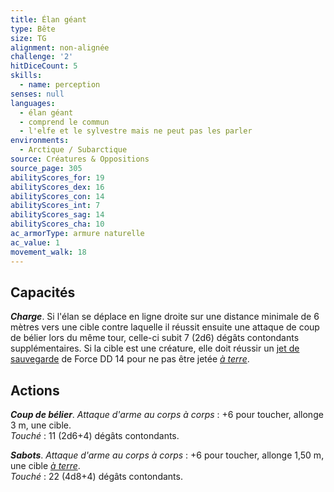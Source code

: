 ```yaml
---
title: Élan géant
type: Bête
size: TG
alignment: non-alignée
challenge: '2'
hitDiceCount: 5
skills:
  - name: perception
senses: null
languages:
  - élan géant
  - comprend le commun
  - l'elfe et le sylvestre mais ne peut pas les parler
environments:
  - Arctique / Subarctique
source: Créatures & Oppositions
source_page: 305
abilityScores_for: 19
abilityScores_dex: 16
abilityScores_con: 14
abilityScores_int: 7
abilityScores_sag: 14
abilityScores_cha: 10
ac_armorType: armure naturelle
ac_value: 1
movement_walk: 18
---
```

## Capacités
_**Charge**_. Si l'élan se déplace en ligne droite sur une distance minimale de 6 mètres vers une cible contre laquelle il réussit ensuite une attaque de coup de bélier lors du même tour, celle-ci subit 7 (2d6) dégâts contondants supplémentaires. Si la cible est une créature, elle doit réussir un [jet de sauvegarde](/utiliser-les-caracteristiques/#jets-de-sauvegarde) de Force DD 14 pour ne pas être jetée [_à terre_](/gerer-la-sante-du-personnage/#a-terre).

## Actions
_**Coup de bélier**_. _Attaque d'arme au corps à corps_ : +6 pour toucher, allonge 3 m, une cible.  
_Touché_ : 11 (2d6+4) dégâts contondants.

_**Sabots**_. _Attaque d'arme au corps à corps_ : +6 pour toucher, allonge 1,50 m, une cible [_à terre_](/gerer-la-sante-du-personnage/#a-terre).  
_Touché_ : 22 (4d8+4) dégâts contondants.

